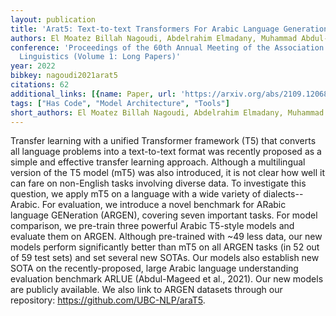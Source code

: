 ```yaml
---
layout: publication
title: 'Arat5: Text-to-text Transformers For Arabic Language Generation'
authors: El Moatez Billah Nagoudi, Abdelrahim Elmadany, Muhammad Abdul-mageed
conference: 'Proceedings of the 60th Annual Meeting of the Association for Computational
  Linguistics (Volume 1: Long Papers)'
year: 2022
bibkey: nagoudi2021arat5
citations: 62
additional_links: [{name: Paper, url: 'https://arxiv.org/abs/2109.12068'}]
tags: ["Has Code", "Model Architecture", "Tools"]
short_authors: El Moatez Billah Nagoudi, Abdelrahim Elmadany, Muhammad Abdul-mageed
---
```

Transfer learning with a unified Transformer framework (T5) that converts all
language problems into a text-to-text format was recently proposed as a simple
and effective transfer learning approach. Although a multilingual version of
the T5 model (mT5) was also introduced, it is not clear how well it can fare on
non-English tasks involving diverse data. To investigate this question, we
apply mT5 on a language with a wide variety of dialects--Arabic. For
evaluation, we introduce a novel benchmark for ARabic language GENeration
(ARGEN), covering seven important tasks. For model comparison, we pre-train
three powerful Arabic T5-style models and evaluate them on ARGEN. Although
pre-trained with ~49 less data, our new models perform significantly better
than mT5 on all ARGEN tasks (in 52 out of 59 test sets) and set several new
SOTAs. Our models also establish new SOTA on the recently-proposed, large
Arabic language understanding evaluation benchmark ARLUE (Abdul-Mageed et al.,
2021). Our new models are publicly available. We also link to ARGEN datasets
through our repository: https://github.com/UBC-NLP/araT5.